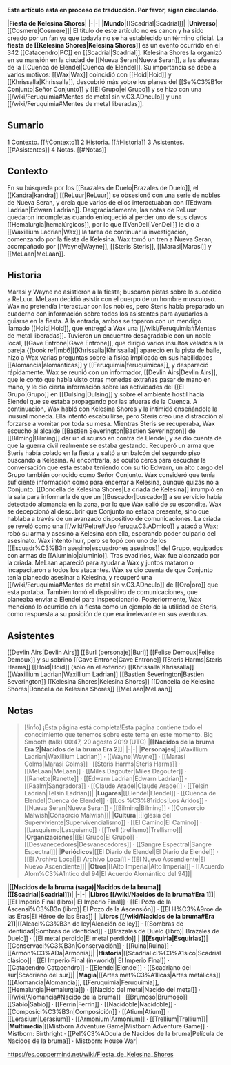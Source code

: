 **Este artículo está en proceso de traducción. Por favor, sigan circulando.**


|**Fiesta de Kelesina Shores**|
|-|-|
|**Mundo**|[[Scadrial\|Scadrial]]|
|**Universo**|[[Cosmere\|Cosmere]]|
El título de este artículo no es canon y ha sido creado por un fan ya que todavía no se ha establecido un término oficial.
La **fiesta de [[Kelesina Shores\|Kelesina Shores]]** es un evento ocurrido en el 342 [[Catacendro\|PC]] en [[Scadrial\|Scadrial]]. Kelesina Shores la organizó en su mansión en la ciudad de [[Nueva Seran\|Nueva Seran]], a las afueras de la [[Cuenca de Elendel\|Cuenca de Elendel]]. Su importancia se debe a varios motivos: [[Wax\|Wax]] coincidió con [[Hoid\|Hoid]] y [[Khrissalla\|Khrissalla]], descubrió más sobre los planes del [[Se%C3%B1or Conjunto\|Señor Conjunto]] y [[El Grupo\|el Grupo]] y se hizo con una [[/wiki/Feruquimia#Mentes de metal sin v.C3.ADnculo]] y una [[/wiki/Feruquimia#Mentes de metal liberadas]].

## Sumario

1 Contexto. [[#Contexto]] 
2 Historia. [[#Historia]] 
3 Asistentes. [[#Asistentes]] 
4 Notas. [[#Notas]] 


## Contexto
En su búsqueda por los [[Brazales de Duelo\|Brazales de Duelo]], el [[Kandra\|kandra]] [[ReLuur\|ReLuur]] se obsesionó con una serie de nobles de Nueva Seran, y creía que varios de ellos interactuaban con [[Edwarn Ladrian\|Edwarn Ladrian]]. Desgraciadamente, las notas de ReLuur quedaron incompletas cuando enloqueció al perder uno de sus clavos [[Hemalurgia\|hemalúrgicos]], por lo que [[VenDell\|VenDell]] le dio a [[Waxillium Ladrian\|Wax]] la tarea de continuar la investigación, comenzando por la fiesta de Kelesina. Wax tomó un tren a Nueva Seran, acompañado por [[Wayne\|Wayne]], [[Steris\|Steris]], [[Marasi\|Marasi]] y [[MeLaan\|MeLaan]].

## Historia
Marasi y Wayne no asistieron a la fiesta; buscaron pistas sobre lo sucedido a ReLuur. MeLaan decidió asistir con el cuerpo de un hombre musculoso. Wax no pretendía interactuar con los nobles, pero Steris había preparado un cuaderno con información sobre todos los asistentes para ayudarlos a guiarse en la fiesta. A la entrada, ambos se toparon con un mendigo llamado [[Hoid\|Hoid]], que entregó a Wax una [[/wiki/Feruquimia#Mentes de metal liberadas]]. Tuvieron un encuentro desagradable con un noble local, [[Gave Entrone\|Gave Entrone]], que dirigió varios insultos velados a la pareja.{{book ref|mb6|[[Khrissalla\|Khrissalla]] apareció en la pista de baile, hizo a Wax varias preguntas sobre la física implicada en sus habilidades [[Alomancia\|alománticas]] y [[Feruquimia\|feruquímicas]], y despareció rápidamente. Wax se reunió con un informador, [[Devlin Airs\|Devlin Airs]], que le contó que había visto otras monedas extrañas pasar de mano en mano, y le dio cierta información sobre las actividades del [[El Grupo\|Grupo]] en [[Dulsing\|Dulsing]] y sobre el ambiente hostil hacia Elendel que se estaba propagando por las afueras de la Cuenca. A continuación, Wax habló con Kelesina Shores y la intimidó enseñándole la inusual moneda. Ella intentó escabullirse, pero Steris creó una distracción al forzarse a vomitar por toda su mesa.
Mientras Steris se recuperaba, Wax escuchó al alcalde [[Bastien Severington\|Bastien Severington]] de [[Bilming\|Bilming]] dar un discurso en contra de Elendel, y se dio cuenta de que la guerra civil realmente se estaba gestando. Recuperó un arma que Steris había colado en la fiesta y saltó a un balcón del segundo piso buscando a Kelesina. Al encontrarla, se ocultó cerca para escuchar la conversación que esta estaba teniendo con su tío Edwarn, un alto cargo del Grupo también conocido como Señor Conjunto. Wax consideró que tenía suficiente información como para encerrar a Kelesina, aunque quizás no a Conjunto. [[Doncella de Kelesina Shores\|La criada de Kelesina]] irrumpió en la sala para informarla de que un [[Buscador\|buscador]] a su servicio había detectado alomancia en la zona, por lo que Wax salió de su escondite.
Wax se decepcionó al descubrir que Conjunto no estaba presente, sino que hablaba a través de un avanzado dispositivo de comunicaciones. La criada se reveló como una [[/wiki/Peltre#Uso feruqu.C3.ADmico]] y atacó a Wax; robó su arma y asesinó a Kelesina con ella, esperando poder culparlo del asesinato. Wax intentó huir, pero se topó con uno de los [[Escuadr%C3%B3n asesino\|escuadrones asesinos]] del Grupo, equipados con armas de [[Aluminio\|aluminio]]. Tras evadirlos, Wax fue alcanzado por la criada. MeLaan apareció para ayudar a Wax y juntos mataron o incapacitaron a todos los atacantes. Wax se dio cuenta de que Conjunto tenía planeado asesinar a Kelesina, y recuperó una [[/wiki/Feruquimia#Mentes de metal sin v.C3.ADnculo]] de [[Oro\|oro]] que esta portaba. También tomó el dispositivo de comunicaciones, que planeaba enviar a Elendel para inspeccionarlo.
Posteriormente, Wax mencionó lo ocurrido en la fiesta como un ejemplo de la utilidad de Steris, como respuesta a su posición de que era irrelevante en sus aventuras.

## Asistentes

[[Devlin Airs\|Devlin Airs]]
[[Burl (personaje)\|Burl]]
[[Felise Demoux\|Felise Demoux]] y su sobrino
[[Gave Entrone\|Gave Entrone]]
[[Steris Harms\|Steris Harms]]
[[Hoid\|Hoid]] (solo en el exterior)
[[Khrissalla\|Khrissalla]]
[[Waxillium Ladrian\|Waxillium Ladrian]]
[[Bastien Severington\|Bastien Severington]]
[[Kelesina Shores\|Kelesina Shores]]
[[Doncella de Kelesina Shores\|Doncella de Kelesina Shores]]
[[MeLaan\|MeLaan]]

## Notas

> [!info] ¡Esta página está completa!Esta página contiene todo el conocimiento que tenemos sobre este tema en este momento.
Big Smooth (talk) 00:47, 20 agosto 2019 (UTC)
|**[[Nacidos de la bruma Era 2\|Nacidos de la bruma Era 2]]**|
|-|-|
|**Personajes**|[[Waxillium Ladrian\|Waxillium Ladrian]] · [[Wayne\|Wayne]] · [[Marasi Colms\|Marasi Colms]] · [[Steris Harms\|Steris Harms]] · [[MeLaan\|MeLaan]] · [[Miles Dagouter\|Miles Dagouter]] · [[Ranette\|Ranette]] · [[Edwarn Ladrian\|Edwarn Ladrian]] · [[Paalm\|Sangradora]] · [[Claude Aradel\|Claude Aradel]] · [[Telsin Ladrian\|Telsin Ladrian]]|
|**Lugares**|[[Elendel\|Elendel]] · [[Cuenca de Elendel\|Cuenca de Elendel]] · [[Los %C3%81ridos\|Los Áridos]] · [[Nueva Seran\|Nueva Seran]] · [[Bilming\|Bilming]] · [[Consorcio Malwish\|Consorcio Malwish]]|
|**Cultura**|[[Iglesia del Superviviente\|Supervivencialismo]] · [[El Camino\|El Camino]] · [[Lasquismo\|Lasquismo]] · [[Trell (trellismo)\|Trellismo]]|
|**Organizaciones**|[[El Grupo\|El Grupo]] · [[Desvanecedores\|Desvanecedores]] · [[Sangre Espectral\|Sangre Espectral]]|
|**Periódicos**|[[El Diario de Elendel\|El Diario de Elendel]] · [[El Archivo Local\|El Archivo Local]] · [[El Nuevo Ascendiente\|El Nuevo Ascendiente]]|
|**Otros**|[[Alto Imperial\|Alto Imperial]] · [[Acuerdo Alom%C3%A1ntico del 94\|El Acuerdo Alomántico del 94]]|

|**[[Nacidos de la bruma (saga)\|Nacidos de la bruma]] ([[Scadrial\|Scadrial]])**|
|-|-|
|**Libros [[/wiki/Nacidos de la bruma#Era 1]]**|[[El Imperio Final (libro)\| El Imperio Final]] · [[El Pozo de la Ascensi%C3%B3n (libro)\| El Pozo de la Ascensión]] · [[El H%C3%A9roe de las Eras\|El Héroe de las Eras]] |
|**Libros [[/wiki/Nacidos de la bruma#Era 2]]**|[[Aleaci%C3%B3n de ley\|Aleación de ley]] · [[Sombras de identidad\|Sombras de identidad]] · [[Brazales de Duelo (libro)\| Brazales de Duelo]] · [[El metal perdido\|El metal perdido]]  |
|**[[Esquirla\|Esquirlas]]**|[[Conservaci%C3%B3n\|Conservación]] · [[Ruina\|Ruina]] · [[Armon%C3%ADa\|Armonía]]|
|**Historia**|[[Scadrial cl%C3%A1sico\|Scadrial clásico]] · [[El Imperio Final (in-world)\| El Imperio Final]] · [[Catacendro\|Catacendro]] · [[Elendel\|Elendel]] · [[Scadriano del sur\|Scadriano del sur]]|
|**Magia**|[[Artes met%C3%A1licas\|Artes metálicas]] ([[Alomancia\|Alomancia]], [[Feruquimia\|Feruquimia]], [[Hemalurgia\|Hemalurgia]]) · [[Nacido del metal\|Nacido del metal]] · [[/wiki/Alomancia#Nacido de la bruma]] · [[Brumoso\|Brumoso]] · [[Sabio\|Sabio]] · [[Ferrin\|Ferrin]] · [[Nacidoble\|Nacidoble]] · [[Composici%C3%B3n\|Composición]] · [[Atium\|Atium]] · [[Lerasium\|Lerasium]] · [[Armonium\|Armonium]] · [[Trellium\|Trellium]]|
|**Multimedia**|[[Mistborn Adventure Game\|Mistborn Adventure Game‎‎]] · Mistborn: Birthright · [[Pel%C3%ADcula de Nacidos de la bruma\|Película de Nacidos de la bruma]] · Mistborn: House War|



https://es.coppermind.net/wiki/Fiesta_de_Kelesina_Shores